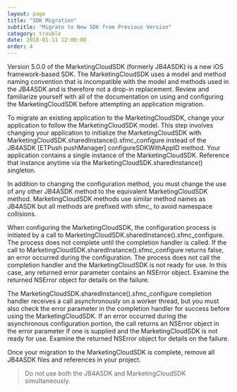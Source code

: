 ```yaml
---
layout: page
title: "SDK Migration"
subtitle: "Migrate to New SDK from Previous Version"
category: trouble
date: 2018-01-11 12:00:00
order: 4
---
```


Version 5.0.0 of the MarketingCloudSDK (formerly JB4ASDK) is a new iOS framework-based SDK. The MarketingCloudSDK uses a model and method naming convention that is incompatible with the model and methods used in the JB4ASDK and is therefore not a drop-in replacement. Review and familiarize yourself with all of the documentation on using and configuring the MarketingCloudSDK before attempting an application migration.

To migrate an existing application to the MarketingCloudSDK, change your application to follow the MarketingCloudSDK model. This step involves changing your application to initialize the MarketingCloudSDK with MarketingCloudSDK.sharedInstance().sfmc_configure instead of the JB4ASDK [ETPush pushManager] configureSDKWithAppID method. Your application contains a single instance of the MarketingCloudSDK. Reference that instance anytime via the MarketingCloudSDK.sharedInstance() singleton.

In addition to changing the configuration method, you must change the use of any other JB4ASDK method to the equivalent MarketingCloudSDK method. MarketingCloudSDK methods use similar method names as JB4ASDK but all methods are prefixed with sfmc_ to avoid namespace collisions.

When configuring the MarketingCloudSDK, the configuration process is initiated by a call to MarketingCloudSDK.sharedInstance().sfmc_configure. The process does not complete until the completion handler is called. If the call to MarketingCloudSDK.sharedInstance().sfmc_configure returns false, an error occurred during the configuration. The process does not call the completion handler and the MarketingCloudSDK is not ready for use. In this case, any returned error parameter contains an NSError object. Examine the returned NSError object for details on the failure.

The MarketingCloudSDK.sharedInstance().sfmc_configure completion handler receives a call asynchronously on a worker thread, but you must also check the error parameter in the completion handler for success before using the MarketingCloudSDK. If an error occurred during the asynchronous configuration portion, the call returns an NSError object in the error parameter if one is supplied and the MarketingCloudSDK is not ready for use. Examine the returned NSError object for details on the failure.

Once your migration to the MarketingCloudSDK is complete, remove all JB4ASDK files and references in your project.

> Do not use both the JB4ASDK and MarketingCloudSDK simultaneously.
